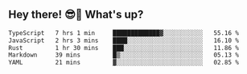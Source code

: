 ## Hey there! 😎👋 What's up?

<!--START_SECTION:waka-->

```txt
TypeScript   7 hrs 1 min     █████████████▓░░░░░░░░░░░   55.16 %
JavaScript   2 hrs 3 mins    ████░░░░░░░░░░░░░░░░░░░░░   16.10 %
Rust         1 hr 30 mins    ███░░░░░░░░░░░░░░░░░░░░░░   11.86 %
Markdown     39 mins         █▒░░░░░░░░░░░░░░░░░░░░░░░   05.13 %
YAML         21 mins         ▓░░░░░░░░░░░░░░░░░░░░░░░░   02.85 %
```

<!--END_SECTION:waka-->
